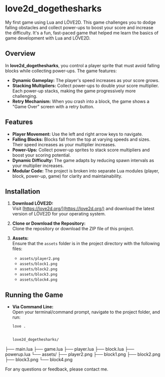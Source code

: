 # love2d_dogethesharks

My first game using Lua and LÖVE2D. This game challenges you to dodge falling obstacles and collect power-ups to boost your score and increase the difficulty. It's a fun, fast-paced game that helped me learn the basics of game development with Lua and LÖVE2D.

## Overview

In **love2d_dogethesharks**, you control a player sprite that must avoid falling blocks while collecting power-ups. The game features:
- **Dynamic Gameplay:** The player's speed increases as your score grows.
- **Stacking Multipliers:** Collect power-ups to double your score multiplier. Each power-up stacks, making the game progressively more challenging.
- **Retry Mechanism:** When you crash into a block, the game shows a "Game Over" screen with a retry button.

## Features

- **Player Movement:** Use the left and right arrow keys to navigate.
- **Falling Blocks:** Blocks fall from the top at varying speeds and sizes. Their speed increases as your multiplier increases.
- **Power-Ups:** Collect power-up sprites to stack score multipliers and boost your scoring potential.
- **Dynamic Difficulty:** The game adapts by reducing spawn intervals as your multiplier increases.
- **Modular Code:** The project is broken into separate Lua modules (player, block, power-up, game) for clarity and maintainability.

## Installation

1. **Download LÖVE2D:**  
   Visit [https://love2d.org/](https://love2d.org/) and download the latest version of LÖVE2D for your operating system.

2. **Clone or Download the Repository:**  
   Clone the repository or download the ZIP file of this project.

3. **Assets:**  
   Ensure that the `assets` folder is in the project directory with the following files:
   - `assets/player2.png`
   - `assets/block1.png`
   - `assets/block2.png`
   - `assets/block3.png`
   - `assets/block4.png`

## Running the Game

- **Via Command Line:**  
  Open your terminal/command prompt, navigate to the project folder, and run:
  ```bash
  love .


  love2d_dogethesharks/
├── main.lua
├── game.lua
├── player.lua
├── block.lua
├── powerup.lua
└── assets/
    ├── player2.png
    ├── block1.png
    ├── block2.png
    ├── block3.png
    └── block4.png

For any questions or feedback, please contact me.
